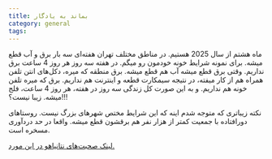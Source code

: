 ```yaml
---
title: بماند به یادگار
category: general
tags:  
---
```



ماه هشتم از سال 2025 هستیم. در مناطق مختلف تهران هفته‌ای سه بار برق و آب قطع میشه. برای نمونه شرایط خونه خودمون رو میگم. در هفته سه روز هر روز 4 ساعت برق نداریم. وقتی برق قطع میشه آب هم قطع میشه. برق منطقه که میره، دکل‌های انتن‌ تلفن همراه هم از کار میفته، در نتیجه سیمکارت قطعه و اینترنت هم نداریم. برق که میره تلفن خونه هم نداریم. و به این صورت کل زندگی سه روز در هفته، هر روز 4 ساعت، فلج میشه. زیبا نیست؟!!!

نکته زیباتری که متوجه شدم اینه که این شرایط مختص شهرهای بزرگ نیست. روستاهای دورافتاده با جمعیت کمتر از هزار نفر هم برقشون قطع میشه. واقعا در حد دردآوری مسخره است. 


[لینک صحبت‌های نتانیاهو در این مورد.](https://youtu.be/OcxxHS1vU5s?si=zFQlerZQCj1_C_rn)